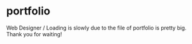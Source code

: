 # portfolio
Web Designer / Loading is slowly due to the file of portfolio is pretty big. Thank you for waiting!
